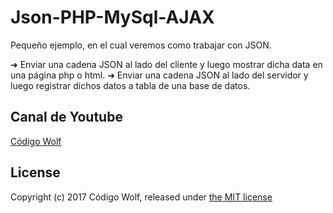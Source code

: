 # Json-PHP-MySql-AJAX
Pequeño ejemplo, en el cual veremos como trabajar con JSON.

➜ Enviar una cadena JSON al lado del cliente y luego mostrar dicha data en una página php o html.
➜ Enviar una cadena JSON al lado del servidor y luego registrar dichos datos a tabla de una base de datos.

## Canal de Youtube

[Código Wolf](https://www.youtube.com/user/ProgramandoBrothers)

## License

Copyright (c) 2017 Código Wolf, released under [the MIT license](https://github.com/CodigoWolf/JSON-PHP-MySql-AJAX/blob/master/LICENSE)
